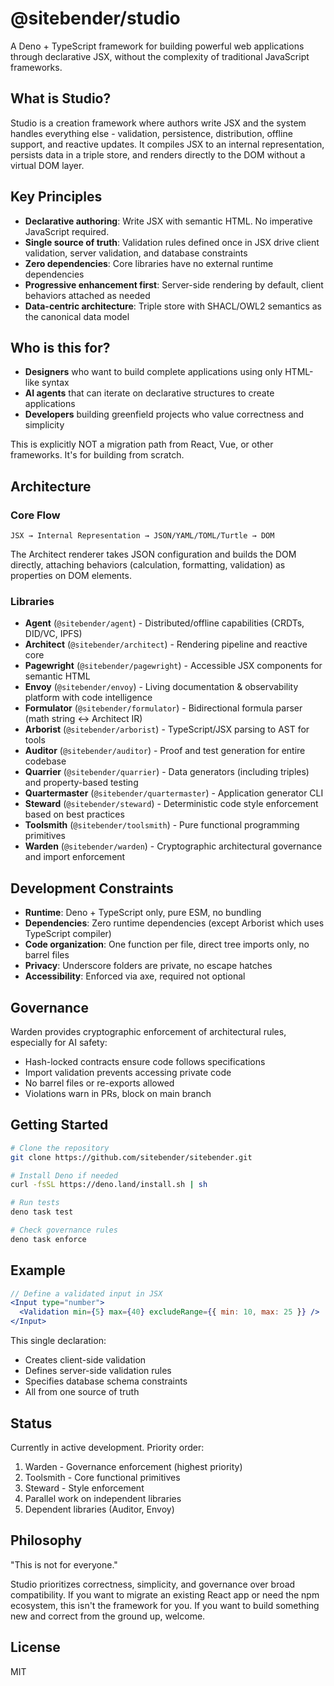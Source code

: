 # @sitebender/studio

A Deno + TypeScript framework for building powerful web applications through declarative JSX, without the complexity of traditional JavaScript frameworks.

## What is Studio?

Studio is a creation framework where authors write JSX and the system handles everything else - validation, persistence, distribution, offline support, and reactive updates. It compiles JSX to an internal representation, persists data in a triple store, and renders directly to the DOM without a virtual DOM layer.

## Key Principles

- **Declarative authoring**: Write JSX with semantic HTML. No imperative JavaScript required.
- **Single source of truth**: Validation rules defined once in JSX drive client validation, server validation, and database constraints
- **Zero dependencies**: Core libraries have no external runtime dependencies
- **Progressive enhancement first**: Server-side rendering by default, client behaviors attached as needed
- **Data-centric architecture**: Triple store with SHACL/OWL2 semantics as the canonical data model

## Who is this for?

- **Designers** who want to build complete applications using only HTML-like syntax
- **AI agents** that can iterate on declarative structures to create applications
- **Developers** building greenfield projects who value correctness and simplicity

This is explicitly NOT a migration path from React, Vue, or other frameworks. It's for building from scratch.

## Architecture

### Core Flow

```
JSX → Internal Representation → JSON/YAML/TOML/Turtle → DOM
```

The Architect renderer takes JSON configuration and builds the DOM directly, attaching behaviors (calculation, formatting, validation) as properties on DOM elements.

### Libraries

- **Agent** (`@sitebender/agent`) - Distributed/offline capabilities (CRDTs, DID/VC, IPFS)
- **Architect** (`@sitebender/architect`) - Rendering pipeline and reactive core
- **Pagewright** (`@sitebender/pagewright`) - Accessible JSX components for semantic HTML
- **Envoy** (`@sitebender/envoy`) - Living documentation & observability platform with code intelligence
- **Formulator** (`@sitebender/formulator`) - Bidirectional formula parser (math string ↔ Architect IR)
- **Arborist** (`@sitebender/arborist`) - TypeScript/JSX parsing to AST for tools
- **Auditor** (`@sitebender/auditor`) - Proof and test generation for entire codebase
- **Quarrier** (`@sitebender/quarrier`) - Data generators (including triples) and property-based testing
- **Quartermaster** (`@sitebender/quartermaster`) - Application generator CLI
- **Steward** (`@sitebender/steward`) - Deterministic code style enforcement based on best practices
- **Toolsmith** (`@sitebender/toolsmith`) - Pure functional programming primitives
- **Warden** (`@sitebender/warden`) - Cryptographic architectural governance and import enforcement

## Development Constraints

- **Runtime**: Deno + TypeScript only, pure ESM, no bundling
- **Dependencies**: Zero runtime dependencies (except Arborist which uses TypeScript compiler)
- **Code organization**: One function per file, direct tree imports only, no barrel files
- **Privacy**: Underscore folders are private, no escape hatches
- **Accessibility**: Enforced via axe, required not optional

## Governance

Warden provides cryptographic enforcement of architectural rules, especially for AI safety:

- Hash-locked contracts ensure code follows specifications
- Import validation prevents accessing private code
- No barrel files or re-exports allowed
- Violations warn in PRs, block on main branch

## Getting Started

```bash
# Clone the repository
git clone https://github.com/sitebender/sitebender.git

# Install Deno if needed
curl -fsSL https://deno.land/install.sh | sh

# Run tests
deno task test

# Check governance rules
deno task enforce
```

## Example

```jsx
// Define a validated input in JSX
<Input type="number">
  <Validation min={5} max={40} excludeRange={{ min: 10, max: 25 }} />
</Input>
```

This single declaration:

- Creates client-side validation
- Defines server-side validation rules
- Specifies database schema constraints
- All from one source of truth

## Status

Currently in active development. Priority order:

1. Warden - Governance enforcement (highest priority)
2. Toolsmith - Core functional primitives
3. Steward - Style enforcement
4. Parallel work on independent libraries
5. Dependent libraries (Auditor, Envoy)

## Philosophy

"This is not for everyone."

Studio prioritizes correctness, simplicity, and governance over broad compatibility. If you want to migrate an existing React app or need the npm ecosystem, this isn't the framework for you. If you want to build something new and correct from the ground up, welcome.

## License

MIT
